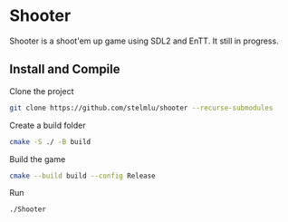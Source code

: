 Shooter
=======

Shooter is a shoot'em up game using SDL2 and EnTT. It still in progress.

Install and Compile
-------------------

Clone the project

```bash
git clone https://github.com/stelmlu/shooter --recurse-submodules
```

Create a build folder

```bash
cmake -S ./ -B build 
```

Build the game

```bash
cmake --build build --config Release
```

Run

```bash
./Shooter
```

